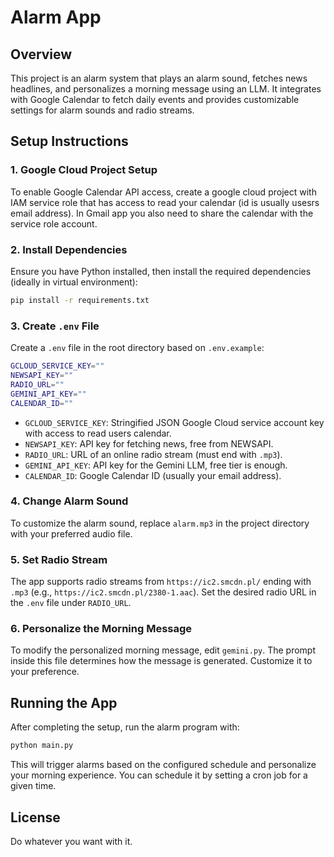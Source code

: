 # Alarm App

## Overview
This project is an alarm system that plays an alarm sound, fetches news headlines, and personalizes a morning message using an LLM. It integrates with Google Calendar to fetch daily events and provides customizable settings for alarm sounds and radio streams.

## Setup Instructions

### 1. Google Cloud Project Setup
To enable Google Calendar API access, create a google cloud project with IAM service role that has access to read your calendar (id is usually usesrs email address). In Gmail app you also need to share the calendar with the service role account.

### 2. Install Dependencies
Ensure you have Python installed, then install the required dependencies (ideally in virtual environment):
```sh
pip install -r requirements.txt
```

### 3. Create `.env` File
Create a `.env` file in the root directory based on `.env.example`:
```sh
GCLOUD_SERVICE_KEY=""
NEWSAPI_KEY=""
RADIO_URL=""
GEMINI_API_KEY=""
CALENDAR_ID=""
```
- `GCLOUD_SERVICE_KEY`: Stringified JSON Google Cloud service account key with access to read users calendar.
- `NEWSAPI_KEY`: API key for fetching news, free from NEWSAPI.
- `RADIO_URL`: URL of an online radio stream (must end with `.mp3`).
- `GEMINI_API_KEY`: API key for the Gemini LLM, free tier is enough.
- `CALENDAR_ID`: Google Calendar ID (usually your email address).

### 4. Change Alarm Sound
To customize the alarm sound, replace `alarm.mp3` in the project directory with your preferred audio file.

### 5. Set Radio Stream
The app supports radio streams from `https://ic2.smcdn.pl/` ending with `.mp3` (e.g., `https://ic2.smcdn.pl/2380-1.aac`). Set the desired radio URL in the `.env` file under `RADIO_URL`.

### 6. Personalize the Morning Message
To modify the personalized morning message, edit `gemini.py`. The prompt inside this file determines how the message is generated. Customize it to your preference.

## Running the App
After completing the setup, run the alarm program with:
```sh
python main.py
```
This will trigger alarms based on the configured schedule and personalize your morning experience. You can schedule it by setting a cron job for a given time.

## License
Do whatever you want with it.

